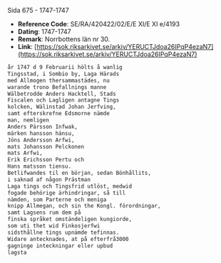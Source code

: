 Sida 675 - 1747-1747

- **Reference Code**: SE/RA/420422/02/E/E XI/E XI e/4193
- **Dating**: 1747-1747
- **Remark**: Norrbottens län nr 30.
- **Link**: [https://sok.riksarkivet.se/arkiv/YERUCTJdoa26IPqP4ezaN7](https://sok.riksarkivet.se/arkiv/YERUCTJdoa26IPqP4ezaN7)

```txt linenums="1"
år 1747 d 9 Februarii hölts å wanlig
Tingsstad, i Sombio by, Laga Härads
med Allmogen thersammastädes, nu
warande trono Befallnings manne
Wälbetrodde Anders Hacktell, Stads
Fiscalen och Lagligen antagne Tings
kolcken, Wälinstad Johan Jerfving,
samt efterskrefne Edsmorne nämde
man, nemligen
Anders Pärsson Infwak,
märken hansson hänsu,
Jöns Andersson Arfwi,
mats Johansson Pelckonen
mats Arfwi,
Erik Erichsson Pertu och
Hans matsson tiensu.
Betlifwandes til en början, sedan Bönhållits,
i saknad af någon Prästman
Laga tings och Tingsfrid utlöst, medwid
fogade behörige ärhindringar, så till
nämden, som Parterne och meniga
knipp Allmegan, och sin the Kongl. förordningar,
samt Lagsens rum dem på
finska språket omständeligen kungiorde,
som uti thet wid Finkosjerfwi
sidsthållne tings upnämde tefinnas.
Widare antecknades, at på efterfrå3000
gagninge inteckningar eller upbud
lagsta
```
